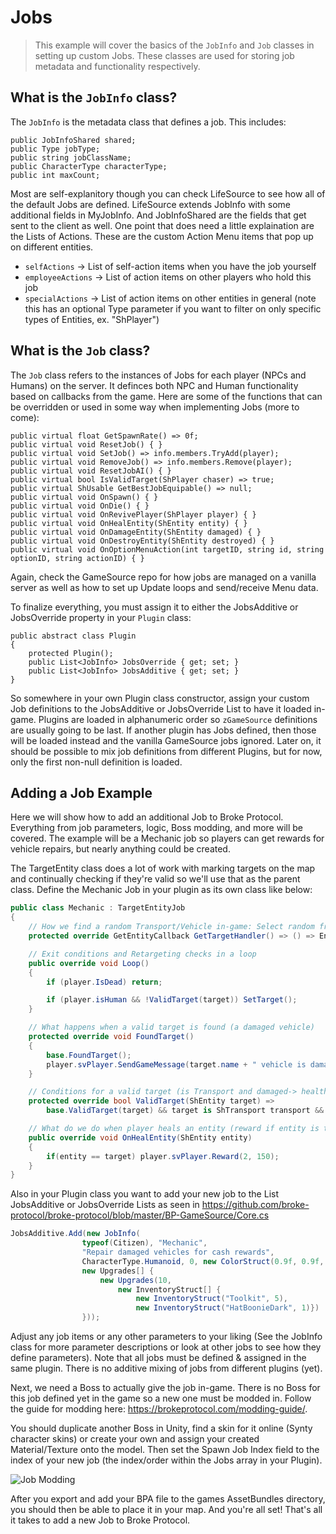 # Jobs

> This example will cover the basics of the ``JobInfo`` and ``Job`` classes in setting up custom Jobs. These classes are used for storing job metadata and functionality respectively.

## What is the ``JobInfo`` class?
The ``JobInfo`` is the metadata class that defines a job. This includes:
```
public JobInfoShared shared;
public Type jobType;
public string jobClassName;
public CharacterType characterType;
public int maxCount;
```

Most are self-explanitory though you can check LifeSource to see how all of the default Jobs are defined. LifeSource extends JobInfo with some additional fields in MyJobInfo. And JobInfoShared are the fields that get sent to the client as well.
One point that does need a little explaination are the Lists of Actions. These are the custom Action Menu items that pop up on different entities.

- ``selfActions`` -> List of self-action items when you have the job yourself
- ``employeeActions`` -> List of action items on other players who hold this job
- ``specialActions`` -> List of action items on other entities in general (note this has an optional Type parameter if you want to filter on only specific types of Entities, ex. "ShPlayer")


## What is the ``Job`` class?
The ``Job`` class refers to the instances of Jobs for each player (NPCs and Humans) on the server. It definces both NPC and Human functionality based on callbacks from the game. Here are some of the functions that can be overridden or used in some way when implementing Jobs (more to come):

```
public virtual float GetSpawnRate() => 0f;
public virtual void ResetJob() { }
public virtual void SetJob() => info.members.TryAdd(player);
public virtual void RemoveJob() => info.members.Remove(player);
public virtual void ResetJobAI() { }
public virtual bool IsValidTarget(ShPlayer chaser) => true;
public virtual ShUsable GetBestJobEquipable() => null;
public virtual void OnSpawn() { }
public virtual void OnDie() { }
public virtual void OnRevivePlayer(ShPlayer player) { }
public virtual void OnHealEntity(ShEntity entity) { }
public virtual void OnDamageEntity(ShEntity damaged) { }
public virtual void OnDestroyEntity(ShEntity destroyed) { }
public virtual void OnOptionMenuAction(int targetID, string id, string optionID, string actionID) { }
```

Again, check the GameSource repo for how jobs are managed on a vanilla server as well as how to set up Update loops and send/receive Menu data.

To finalize everything, you must assign it to either the JobsAdditive or JobsOverride property in your ``Plugin`` class:
```
public abstract class Plugin
{
    protected Plugin();
    public List<JobInfo> JobsOverride { get; set; }
    public List<JobInfo> JobsAdditive { get; set; }
}
```

So somewhere in your own Plugin class constructor, assign your custom Job definitions to the JobsAdditive or JobsOverride List to have it loaded in-game. Plugins are loaded in alphanumeric order so ``zGameSource`` definitions are usually going to be last. If another plugin has Jobs defined, then those will be loaded instead and the vanilla GameSource jobs ignored. Later on, it should be possible to mix job definitions from different Plugins, but for now, only the first non-null definition is loaded.

## Adding a Job Example
Here we will show how to add an additional Job to Broke Protocol. Everything from job parameters, logic, Boss modding, and more will be covered. The example will be a Mechanic job so players can get rewards for vehicle repairs, but nearly anything could be created.

The TargetEntity class does a lot of work with marking targets on the map and continually checking if they're valid so we'll use that as the parent class. Define the Mechanic Job in your plugin as its own class like below:

```cs
public class Mechanic : TargetEntityJob
{
    // How we find a random Transport/Vehicle in-game: Select random from Entities until a ShTransport type is found
    protected override GetEntityCallback GetTargetHandler() => () => EntityCollections.Entities.ElementAt(Random.Range(0, EntityCollections.Entities.Count)) as ShTransport;

    // Exit conditions and Retargeting checks in a loop
    public override void Loop()
    {
        if (player.IsDead) return;

        if (player.isHuman && !ValidTarget(target)) SetTarget();
    }

    // What happens when a valid target is found (a damaged vehicle)
    protected override void FoundTarget()
    {
        base.FoundTarget();
        player.svPlayer.SendGameMessage(target.name + " vehicle is damaged! Check map");
    }

    // Conditions for a valid target (is Transport and damaged-> health < maxStat)
    protected override bool ValidTarget(ShEntity target) =>
        base.ValidTarget(target) && target is ShTransport transport && transport.health < transport.maxStat;

    // What do we do when player heals an entity (reward if entity is target)
    public override void OnHealEntity(ShEntity entity)
    {
        if(entity == target) player.svPlayer.Reward(2, 150);
    }
}
```

Also in your Plugin class you want to add your new job to the List<JobInfo> JobsAdditive or JobsOverride Lists as seen in https://github.com/broke-protocol/broke-protocol/blob/master/BP-GameSource/Core.cs

```cs
JobsAdditive.Add(new JobInfo(
                typeof(Citizen), "Mechanic",
                "Repair damaged vehicles for cash rewards",
                CharacterType.Humanoid, 0, new ColorStruct(0.9f, 0.9f, 0.9f),
                new Upgrades[] {
                    new Upgrades(10,
                        new InventoryStruct[] {
                            new InventoryStruct("Toolkit", 5),
                            new InventoryStruct("HatBoonieDark", 1)})
                }));
```

Adjust any job items or any other parameters to your liking (See the JobInfo class for more parameter descriptions or look at other jobs to see how they define parameters). Note that all jobs must be defined & assigned in the same plugin. There is no additive mixing of jobs from different plugins (yet).

Next, we need a Boss to actually give the job in-game. There is no Boss for this job defined yet in the game so a new one must be modded in. Follow the guide for modding here: https://brokeprotocol.com/modding-guide/.

You should duplicate another Boss in Unity, find a skin for it online (Synty character skins) or create your own and assign your created Material/Texture onto the model. Then set the Spawn Job Index field to the index of your new job (the index/order within the Jobs array in your Plugin).

![Job Modding](https://brokeprotocol.com/wp-content/uploads/JobModding.png)

After you export and add your BPA file to the games AssetBundles directory, you should then be able to place it in your map. And you're all set! That's all it takes to add a new Job to Broke Protocol.
